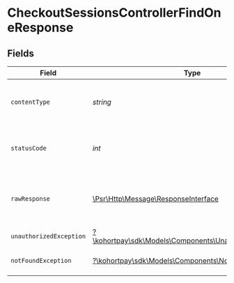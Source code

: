 # CheckoutSessionsControllerFindOneResponse


## Fields

| Field                                                                                                        | Type                                                                                                         | Required                                                                                                     | Description                                                                                                  |
| ------------------------------------------------------------------------------------------------------------ | ------------------------------------------------------------------------------------------------------------ | ------------------------------------------------------------------------------------------------------------ | ------------------------------------------------------------------------------------------------------------ |
| `contentType`                                                                                                | *string*                                                                                                     | :heavy_check_mark:                                                                                           | HTTP response content type for this operation                                                                |
| `statusCode`                                                                                                 | *int*                                                                                                        | :heavy_check_mark:                                                                                           | HTTP response status code for this operation                                                                 |
| `rawResponse`                                                                                                | [\Psr\Http\Message\ResponseInterface](https://www.php-fig.org/psr/psr-7/#33-psrhttpmessageresponseinterface) | :heavy_check_mark:                                                                                           | Raw HTTP response; suitable for custom response parsing                                                      |
| `unauthorizedException`                                                                                      | [?\kohortpay\sdk\Models\Components\UnauthorizedException](../../Models/Components/UnauthorizedException.md)  | :heavy_minus_sign:                                                                                           | API key is not Valid                                                                                         |
| `notFoundException`                                                                                          | [?\kohortpay\sdk\Models\Components\NotFoundException](../../Models/Components/NotFoundException.md)          | :heavy_minus_sign:                                                                                           | Checkout session not found.                                                                                  |